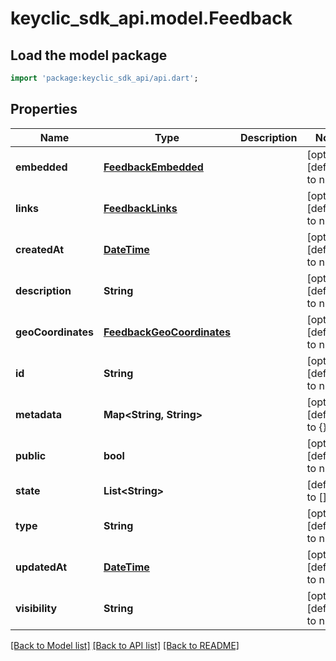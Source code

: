 # keyclic_sdk_api.model.Feedback

## Load the model package
```dart
import 'package:keyclic_sdk_api/api.dart';
```

## Properties
Name | Type | Description | Notes
------------ | ------------- | ------------- | -------------
**embedded** | [**FeedbackEmbedded**](FeedbackEmbedded.md) |  | [optional] [default to null]
**links** | [**FeedbackLinks**](FeedbackLinks.md) |  | [optional] [default to null]
**createdAt** | [**DateTime**](DateTime.md) |  | [optional] [default to null]
**description** | **String** |  | [optional] [default to null]
**geoCoordinates** | [**FeedbackGeoCoordinates**](FeedbackGeoCoordinates.md) |  | [optional] [default to null]
**id** | **String** |  | [optional] [default to null]
**metadata** | **Map&lt;String, String&gt;** |  | [optional] [default to {}]
**public** | **bool** |  | [optional] [default to null]
**state** | **List&lt;String&gt;** |  | [default to []]
**type** | **String** |  | [optional] [default to null]
**updatedAt** | [**DateTime**](DateTime.md) |  | [optional] [default to null]
**visibility** | **String** |  | [optional] [default to null]

[[Back to Model list]](../README.md#documentation-for-models) [[Back to API list]](../README.md#documentation-for-api-endpoints) [[Back to README]](../README.md)


